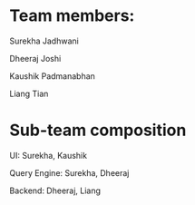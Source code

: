 # Team members:

Surekha Jadhwani

Dheeraj Joshi

Kaushik Padmanabhan

Liang Tian

# Sub-team composition

UI: Surekha, Kaushik

Query Engine: Surekha, Dheeraj

Backend: Dheeraj, Liang


